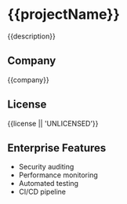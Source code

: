 # {{projectName}}

{{description}}

## Company
{{company}}

## License
{{license || 'UNLICENSED'}}

## Enterprise Features
- Security auditing
- Performance monitoring
- Automated testing
- CI/CD pipeline
